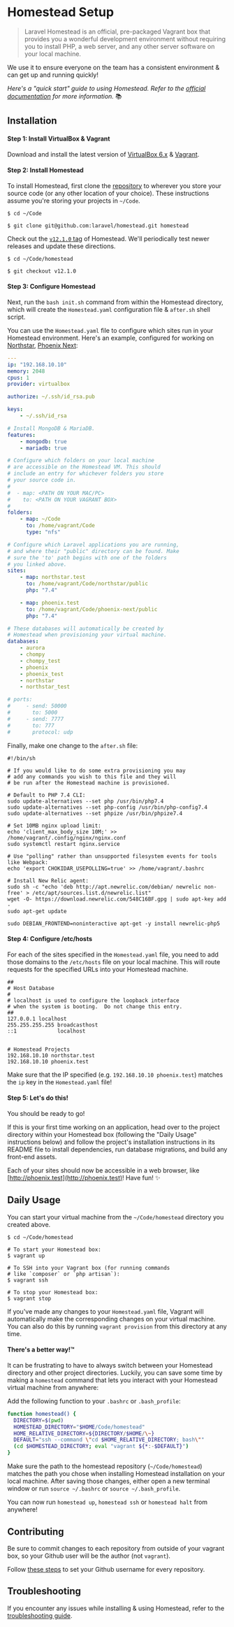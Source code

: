 # Homestead Setup

> Laravel Homestead is an official, pre-packaged Vagrant box that provides you a wonderful development environment without requiring you to install PHP, a web server, and any other server software on your local machine.

We use it to ensure everyone on the team has a consistent environment & can get up and running quickly!

_Here's a "quick start" guide to using Homestead. Refer to the [official documentation](https://laravel.com/docs/master/homestead) for more information._ :books:

## Installation

#### Step 1: Install VirtualBox & Vagrant
Download and install the latest version of [VirtualBox 6.x](https://www.virtualbox.org/wiki/Downloads) & [Vagrant](https://www.vagrantup.com/downloads.html).

#### Step 2: Install Homestead
To install Homestead, first clone the [repository](https://github.com/laravel/homestead) to wherever you store your source code (or any other location of your choice). These instructions assume you're storing your projects in `~/Code`.

```shell
$ cd ~/Code

$ git clone git@github.com:laravel/homestead.git homestead
```

Check out the [`v12.1.0` tag](https://github.com/laravel/homestead/releases) of Homestead. We'll periodically test newer releases and update these directions.

```shell
$ cd ~/Code/homestead

$ git checkout v12.1.0
```

#### Step 3: Configure Homestead
Next, run the `bash init.sh` command from within the Homestead directory, which will create the `Homestead.yaml` configuration file & `after.sh` shell script.

You can use the `Homestead.yaml` file to configure which sites run in your Homestead environment. Here's an example, configured for working on [Northstar](https://github.com/dosomething/northstar), [Phoenix Next](https://github.com/dosomething/phoenix-next):

```yaml
---
ip: "192.168.10.10"
memory: 2048
cpus: 1
provider: virtualbox

authorize: ~/.ssh/id_rsa.pub

keys:
    - ~/.ssh/id_rsa

# Install MongoDB & MariaDB.
features:
    - mongodb: true
    - mariadb: true

# Configure which folders on your local machine
# are accessible on the Homestead VM. This should
# include an entry for whichever folders you store
# your source code in.
#
#  - map: <PATH ON YOUR MAC/PC>
#    to: <PATH ON YOUR VAGRANT BOX>
#
folders:
    - map: ~/Code
      to: /home/vagrant/Code
      type: "nfs"

# Configure which Laravel applications you are running,
# and where their "public" directory can be found. Make
# sure the 'to' path begins with one of the folders
# you linked above.
sites:
    - map: northstar.test
      to: /home/vagrant/Code/northstar/public
      php: "7.4"

    - map: phoenix.test
      to: /home/vagrant/Code/phoenix-next/public
      php: "7.4"

# These databases will automatically be created by
# Homestead when provisioning your virtual machine.
databases:
    - aurora
    - chompy
    - chompy_test
    - phoenix
    - phoenix_test
    - northstar
    - northstar_test

# ports:
#     - send: 50000
#       to: 5000
#     - send: 7777
#       to: 777
#       protocol: udp
```

Finally, make one change to the `after.sh` file:

```shell
#!/bin/sh

# If you would like to do some extra provisioning you may
# add any commands you wish to this file and they will
# be run after the Homestead machine is provisioned.

# Default to PHP 7.4 CLI:
sudo update-alternatives --set php /usr/bin/php7.4
sudo update-alternatives --set php-config /usr/bin/php-config7.4
sudo update-alternatives --set phpize /usr/bin/phpize7.4

# Set 10MB nginx upload limit:
echo 'client_max_body_size 10M;' >> /home/vagrant/.config/nginx/nginx.conf
sudo systemctl restart nginx.service

# Use "polling" rather than unsupported filesystem events for tools like Webpack:
echo 'export CHOKIDAR_USEPOLLING=true' >> /home/vagrant/.bashrc

# Install New Relic agent:
sudo sh -c "echo 'deb http://apt.newrelic.com/debian/ newrelic non-free' > /etc/apt/sources.list.d/newrelic.list"
wget -O- https://download.newrelic.com/548C16BF.gpg | sudo apt-key add -
sudo apt-get update

sudo DEBIAN_FRONTEND=noninteractive apt-get -y install newrelic-php5
```

#### Step 4: Configure /etc/hosts
For each of the sites specified in the `Homestead.yaml` file, you need to add those domains to the `/etc/hosts` file on your local machine. This will route requests for the specified URLs into your Homestead machine.

```shell
##
# Host Database
#
# localhost is used to configure the loopback interface
# when the system is booting.  Do not change this entry.
##
127.0.0.1 localhost
255.255.255.255 broadcasthost
::1             localhost 


# Homestead Projects
192.168.10.10 northstar.test
192.168.10.10 phoenix.test
```

Make sure that the IP specified (e.g. `192.168.10.10 phoenix.test`) matches the `ip` key in the `Homestead.yaml` file!


#### Step 5: Let's do this!

You should be ready to go! 

If this is your first time working on an application, head over to the project directory within your Homestead box (following the "Daily Usage" instructions below) and follow the project's installation instructions in its README file to install dependencies, run database migrations, and build any front-end assets.

Each of your sites should now be accessible in a web browser, like [http://phoenix.test](http://phoenix.test)! Have fun! :sparkles:


## Daily Usage
You can start your virtual machine from the `~/Code/homestead` directory you created above.

```shell
$ cd ~/Code/homestead

# To start your Homestead box:
$ vagrant up

# To SSH into your Vagrant box (for running commands
# like `composer` or `php artisan`):
$ vagrant ssh

# To stop your Homestead box:
$ vagrant stop
```

If you've made any changes to your `Homestead.yaml` file, Vagrant will automatically make the corresponding changes on your virtual machine. You can also do this by running `vagrant provision` from this directory at any time.

#### There's a better way!™
It can be frustrating to have to always switch between your Homestead directory and other project directories. Luckily, you can save some time by making a `homestead` command that lets you interact with your Homestead virtual machine from anywhere:

Add the following function to your `.bashrc` or `.bash_profile`:

```bash
function homestead() {
  DIRECTORY=$(pwd)
  HOMESTEAD_DIRECTORY="$HOME/Code/homestead"
  HOME_RELATIVE_DIRECTORY=${DIRECTORY/$HOME/\~}
  DEFAULT="ssh --command \"cd $HOME_RELATIVE_DIRECTORY; bash\""
  (cd $HOMESTEAD_DIRECTORY; eval "vagrant ${*:-$DEFAULT}")
}
```

Make sure the path to the homestead repository (`~/Code/homestead`) matches the path you chose when installing Homestead installation on your local machine. After saving those changes, either open a new terminal window or run `source ~/.bashrc` or `source ~/.bash_profile`.

You can now run `homestead up`, `homestead ssh` or `homestead halt` from anywhere!

## Contributing

Be sure to commit changes to each repository from outside of your vagrant box, so your Github user will be the author (not `vagrant`).

Follow [these steps](https://help.github.com/en/articles/setting-your-username-in-git#setting-your-git-username-for-every-repository-on-your-computer) to set your Github username for every repository.

## Troubleshooting
If you encounter any issues while installing & using Homestead, refer to the [troubleshooting guide](troubleshooting.md).
